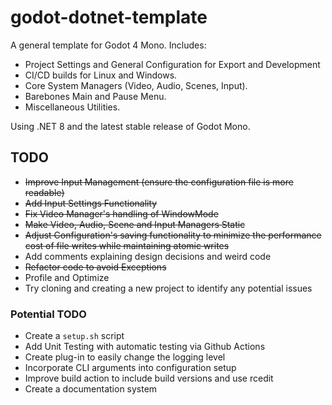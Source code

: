 # godot-dotnet-template
A general template for Godot 4 Mono. Includes:
- Project Settings and General Configuration for Export and Development
- CI/CD builds for Linux and Windows.
- Core System Managers (Video, Audio, Scenes, Input).
- Barebones Main and Pause Menu.
- Miscellaneous Utilities.

Using .NET 8 and the latest stable release of Godot Mono.

## TODO
- ~~Improve Input Management (ensure the configuration file is more readable)~~
- ~~Add Input Settings Functionality~~
- ~~Fix Video Manager's handling of WindowMode~~
- ~~Make Video, Audio, Scene and Input Managers Static~~
- ~~Adjust Configuration's saving functionality to minimize the performance cost of file writes while maintaining atomic writes~~
- Add comments explaining design decisions and weird code
- ~~Refactor code to avoid Exceptions~~
- Profile and Optimize
- Try cloning and creating a new project to identify any potential issues

### Potential TODO
- Create a `setup.sh` script
- Add Unit Testing with automatic testing via Github Actions
- Create plug-in to easily change the logging level
- Incorporate CLI arguments into configuration setup
- Improve build action to include build versions and use rcedit
- Create a documentation system
